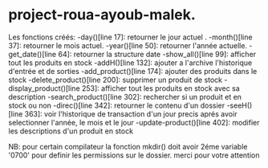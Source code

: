 # project-roua-ayoub-malek.


Les fonctions créés:
-day()[line 17]: retourner le jour actuel .
-month()[line 37]: retourner le mois actuel.
-year()[line 50]: retourner l'année actuelle.
-get_date()[line 64]: retourner la structure date
-show_all()[line 99]: afficher tout les produits en stock
-addH()[line 132]: ajouter a l'archive l'historique d'entrée et de sorties 
-add_product()[line 174]: ajouter des produits dans le stock
-delete_product()[line 200]: supprimer un produit de stock
-display_product()[line 253]: afficher tout les produits en stock avec sa description 
-search_product()[line 302]: rechercher si un produit et en stock ou non
-direc()[line 342]: retourner le contenu d'un dossier 
-seeH()[line 363]: voir l'historique de transaction d'un jour precis aprés avoir selectionner l'année, le mois et le jour
-update-product()[line 402]: modifier les descriptions d'un produit en stock

NB: pour certain compilateur la fonction mkdir() doit avoir 2éme variable '0700' pour definir les permissions sur le dossier.
merci pour votre attention
